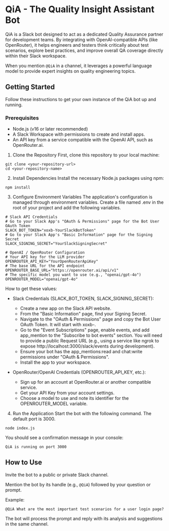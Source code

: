# QiA - The Quality Insight Assistant Bot

QiA is a Slack bot designed to act as a dedicated Quality Assurance partner for development teams. By integrating with OpenAI-compatible APIs (like OpenRouter), it helps engineers and testers think critically about test scenarios, explore best practices, and improve overall QA coverage directly within their Slack workspace.

When you mention `@QiA` in a channel, it leverages a powerful language model to provide expert insights on quality engineering topics.

## Getting Started
Follow these instructions to get your own instance of the QiA bot up and running.

### Prerequisites
- Node.js (v16 or later recommended)
- A Slack Workspace with permissions to create and install apps.
- An API key from a service compatible with the OpenAI API, such as OpenRouter.ai.

1. Clone the Repository
First, clone this repository to your local machine:
```
git clone <your-repository-url>
cd <your-repository-name>
```

2. Install Dependencies
Install the necessary Node.js packages using npm:
```
npm install
```
3. Configure Environment Variables
The application's configuration is managed through environment variables. Create a file named .env in the root of your project and add the following variables.

```
# Slack API Credentials
# Go to your Slack App's "OAuth & Permissions" page for the Bot User OAuth Token
SLACK_BOT_TOKEN="xoxb-YourSlackBotToken"
# Go to your Slack App's "Basic Information" page for the Signing Secret
SLACK_SIGNING_SECRET="YourSlackSigningSecret"

# OpenAI / OpenRouter Configuration
# Your API key for the LLM provider
OPENROUTER_API_KEY="YourOpenRouterApiKey"
# The base URL for the API endpoint
OPENROUTER_BASE_URL="https://openrouter.ai/api/v1"
# The specific model you want to use (e.g., "openai/gpt-4o")
OPENROUTER_MODEL="openai/gpt-4o"
```

How to get these values:

- Slack Credentials (SLACK_BOT_TOKEN, SLACK_SIGNING_SECRET):
  - Create a new app on the Slack API website.
  - From the "Basic Information" page, find your Signing Secret.
  - Navigate to the "OAuth & Permissions" page and copy the Bot User OAuth Token. It will start with xoxb-.
  - Go to the "Event Subscriptions" page, enable events, and add app_mention to the "Subscribe to bot events" section. You will need to provide a public Request URL (e.g., using a service like ngrok to expose http://localhost:3000/slack/events during development).
  - Ensure your bot has the app_mentions:read and chat:write permissions under "OAuth & Permissions".
  - Install the app to your workspace.

- OpenRouter/OpenAI Credentials (OPENROUTER_API_KEY, etc.):
  - Sign up for an account at OpenRouter.ai or another compatible service.
  - Get your API Key from your account settings.
  - Choose a model to use and note its identifier for the OPENROUTER_MODEL variable.

4. Run the Application
Start the bot with the following command. The default port is 3000.
```
node index.js
```
You should see a confirmation message in your console:
```
QiA is running on port 3000
```

## How to Use
Invite the bot to a public or private Slack channel.

Mention the bot by its handle (e.g., `@QiA`) followed by your question or prompt.

Example:
```
@QiA What are the most important test scenarios for a user login page?
```

The bot will process the prompt and reply with its analysis and suggestions in the same channel.